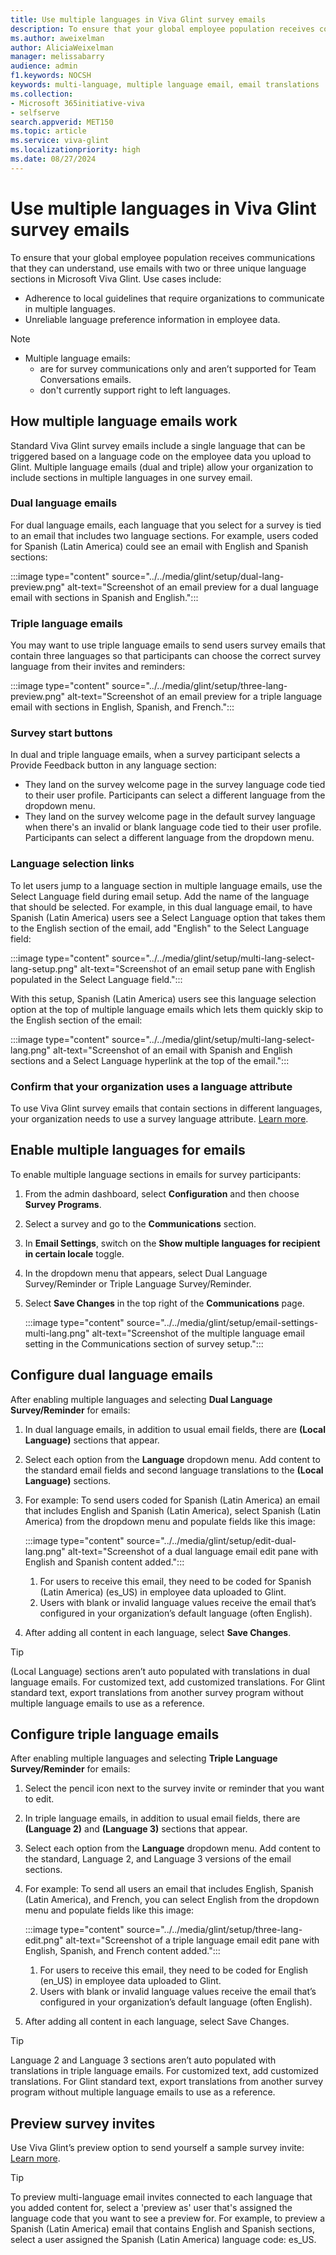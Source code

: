 ```yaml
---
title: Use multiple languages in Viva Glint survey emails
description: To ensure that your global employee population receives communications that they can understand, use emails with two or three unique language sections in Microsoft Viva Glint.
ms.author: aweixelman
author: AliciaWeixelman
manager: melissabarry
audience: admin
f1.keywords: NOCSH
keywords: multi-language, multiple language email, email translations
ms.collection:  
- Microsoft 365initiative-viva
- selfserve 
search.appverid: MET150 
ms.topic: article
ms.service: viva-glint
ms.localizationpriority: high
ms.date: 08/27/2024
---
```


# Use multiple languages in Viva Glint survey emails

To ensure that your global employee population receives communications that they can understand, use emails with two or three unique language sections in Microsoft Viva Glint. Use cases include:

- Adherence to local guidelines that require organizations to communicate in multiple languages.
- Unreliable language preference information in employee data.

> [!NOTE]
> - Multiple language emails: 
>   - are for survey communications only and aren’t supported for Team Conversations emails.
>   - don't currently support right to left languages.

## How multiple language emails work

Standard Viva Glint survey emails include a single language that can be triggered based on a language code on the employee data you upload to Glint. Multiple language emails (dual and triple) allow your organization to include sections in multiple languages in one survey email.  

### Dual language emails

For dual language emails, each language that you select for a survey is tied to an email that includes two language sections. For example, users coded for Spanish (Latin America) could see an email with English and Spanish sections: 

:::image type="content" source="../../media/glint/setup/dual-lang-preview.png" alt-text="Screenshot of an email preview for a dual language email with sections in Spanish and English.":::

### Triple language emails

You may want to use triple language emails to send users survey emails that contain three languages so that participants can choose the correct survey language from their invites and reminders:

:::image type="content" source="../../media/glint/setup/three-lang-preview.png" alt-text="Screenshot of an email preview for a triple language email with sections in English, Spanish, and French.":::

### Survey start buttons

In dual and triple language emails, when a survey participant selects a Provide Feedback button in any language section:

- They land on the survey welcome page in the survey language code tied to their user profile. Participants can select a different language from the dropdown menu.
- They land on the survey welcome page in the default survey language when there's an invalid or blank language code tied to their user profile. Participants can select a different language from the dropdown menu.

### Language selection links

To let users jump to a language section in multiple language emails, use the Select Language field during email setup. Add the name of the language that should be selected. For example, in this dual language email, to have Spanish (Latin America) users see a Select Language option that takes them to the English section of the email, add "English" to the Select Language field:

:::image type="content" source="../../media/glint/setup/multi-lang-select-lang-setup.png" alt-text="Screenshot of an email setup pane with English populated in the Select Language field.":::

With this setup, Spanish (Latin America) users see this language selection option at the top of multiple language emails which lets them quickly skip to the English section of the email:

:::image type="content" source="../../media/glint/setup/multi-lang-select-lang.png" alt-text="Screenshot of an email with Spanish and English sections and a Select Language hyperlink at the top of the email.":::

### Confirm that your organization uses a language attribute

To use Viva Glint survey emails that contain sections in different languages, your organization needs to use a survey language attribute. [Learn more](https://go.microsoft.com/fwlink/?linkid=2275842).

## Enable multiple languages for emails

To enable multiple language sections in emails for survey participants:

1. From the admin dashboard, select **Configuration** and then choose **Survey Programs**.
1. Select a survey and go to the **Communications** section.
1. In **Email Settings**, switch on the **Show multiple languages for recipient in certain locale** toggle.
2. In the dropdown menu that appears, select Dual Language Survey/Reminder or Triple Language Survey/Reminder.
3. Select **Save Changes** in the top right of the **Communications** page.

   :::image type="content" source="../../media/glint/setup/email-settings-multi-lang.png" alt-text="Screenshot of the multiple language email setting in the Communications section of survey setup.":::
   
## Configure dual language emails

After enabling multiple languages and selecting **Dual Language Survey/Reminder** for emails: 

1. In dual language emails, in addition to usual email fields, there are **(Local Language)** sections that appear.
1. Select each option from the **Language** dropdown menu. Add content to the standard email fields and second language translations to the **(Local Language)** sections.
2. For example: To send users coded for Spanish (Latin America) an email that includes English and Spanish (Latin America), select Spanish (Latin America) from the dropdown menu and populate fields like this image:

   :::image type="content" source="../../media/glint/setup/edit-dual-lang.png" alt-text="Screenshot of a dual language email edit pane with English and Spanish content added.":::

   1. For users to receive this email, they need to be coded for Spanish (Latin America) (es_US) in employee data uploaded to Glint.
   1. Users with blank or invalid language values receive the email that’s configured in your organization’s default language (often English).
2. After adding all content in each language, select **Save Changes**.

> [!TIP]
> (Local Language) sections aren’t auto populated with translations in dual language emails. For customized text, add customized translations. For Glint standard text, export translations from another survey program without multiple language emails to use as a reference.

## Configure triple language emails
   
After enabling multiple languages and selecting **Triple Language Survey/Reminder** for emails:

1. Select the pencil icon next to the survey invite or reminder that you want to edit.
2. In triple language emails, in addition to usual email fields, there are **(Language 2)** and **(Language 3)** sections that appear.
3. Select each option from the **Language** dropdown menu. Add content to the standard, Language 2, and Language 3 versions of the email sections.
4. For example: To send all users an email that includes English, Spanish (Latin America), and French, you can select English from the dropdown menu and populate fields like this image:

   :::image type="content" source="../../media/glint/setup/three-lang-edit.png" alt-text="Screenshot of a triple language email edit pane with English, Spanish, and French content added.":::

   1. For users to receive this email, they need to be coded for English (en_US) in employee data uploaded to Glint.
   1. Users with blank or invalid language values receive the email that’s configured in your organization’s default language (often English).
7. After adding all content in each language, select Save Changes.

> [!TIP]
> Language 2 and Language 3 sections aren’t auto populated with translations in triple language emails. For customized text, add customized translations. For Glint standard text, export translations from another survey program without multiple language emails to use as a reference.

## Preview survey invites

Use Viva Glint’s preview option to send yourself a sample survey invite: [Learn more](https://go.microsoft.com/fwlink/?linkid=2276910).

> [!TIP]
> To preview multi-language email invites connected to each language that you added content for, select a 'preview as' user that's assigned the language code that you want to see a preview for. For example, to preview a Spanish (Latin America) email that contains English and Spanish sections, select a user assigned the Spanish (Latin America) language code: es_US.
